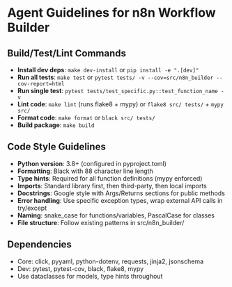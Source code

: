 # Agent Guidelines for n8n Workflow Builder

## Build/Test/Lint Commands
- **Install dev deps**: `make dev-install` or `pip install -e ".[dev]"`
- **Run all tests**: `make test` or `pytest tests/ -v --cov=src/n8n_builder --cov-report=html`
- **Run single test**: `pytest tests/test_specific.py::test_function_name -v`
- **Lint code**: `make lint` (runs flake8 + mypy) or `flake8 src/ tests/` + `mypy src/`
- **Format code**: `make format` or `black src/ tests/`
- **Build package**: `make build`

## Code Style Guidelines
- **Python version**: 3.8+ (configured in pyproject.toml)
- **Formatting**: Black with 88 character line length
- **Type hints**: Required for all function definitions (mypy enforced)
- **Imports**: Standard library first, then third-party, then local imports
- **Docstrings**: Google style with Args/Returns sections for public methods
- **Error handling**: Use specific exception types, wrap external API calls in try/except
- **Naming**: snake_case for functions/variables, PascalCase for classes
- **File structure**: Follow existing patterns in src/n8n_builder/

## Dependencies
- Core: click, pyyaml, python-dotenv, requests, jinja2, jsonschema
- Dev: pytest, pytest-cov, black, flake8, mypy
- Use dataclasses for models, type hints throughout